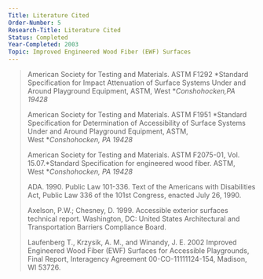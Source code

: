 ```yaml
---
Title: Literature Cited
Order-Number: 5
Research-Title: Literature Cited
Status: Completed
Year-Completed: 2003
Topic: Improved Engineered Wood Fiber (EWF) Surfaces
---
```


> American Society for Testing and Materials. ASTM F1292 *Standard Specification for Impact Attenuation of Surface Systems Under and Around Playground Equipment, ASTM, West **Conshohocken,PA 19428*
>
> American Society for Testing and Materials. ASTM F1951 *Standard Specification for Determination of Accessibility of Surface Systems Under and Around Playground Equipment, ASTM, West **Conshohocken, PA 19428*
>
> American Society for Testing and Materials. ASTM F2075-01, Vol. 15.07.*Standard Specification for engineered wood fiber. ASTM, West **Conshohocken, PA 19428*
>
> ADA. 1990. Public Law 101-336. Text of the Americans with Disabilities Act, Public Law 336 of the 101st Congress, enacted July 26, 1990.
>
> Axelson, P.W.; Chesney, D. 1999. Accessible exterior surfaces technical report. Washington, DC: United States Architectural and Transportation Barriers Compliance Board.
>
> Laufenberg T., Krzysik, A. M., and Winandy, J. E. 2002 Improved Engineered Wood Fiber (EWF) Surfaces for Accessible Playgrounds, Final Report, Interagency Agreement 00-CO-11111124-154, Madison, WI 53726.
